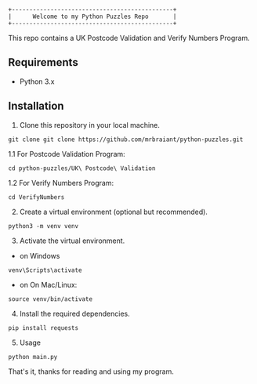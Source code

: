 ```
+----------------------------------------------+
|      Welcome to my Python Puzzles Repo       |
+----------------------------------------------+
```

This repo contains a UK Postcode Validation and Verify Numbers Program.

## Requirements

- Python 3.x

## Installation

1. Clone this repository in your local machine.

```
git clone git clone https://github.com/mrbraiant/python-puzzles.git
```

1.1 For Postcode Validation Program:

```
cd python-puzzles/UK\ Postcode\ Validation
```

1.2 For Verify Numbers Program:

```
cd VerifyNumbers
```

2. Create a virtual environment (optional but recommended).

```
python3 -m venv venv
```

3. Activate the virtual environment.

- on Windows

```
venv\Scripts\activate
```

- on On Mac/Linux:

```
source venv/bin/activate
```

4. Install the required dependencies.

```
pip install requests
```

5. Usage

```
python main.py
```

That's it, thanks for reading and using my program.
